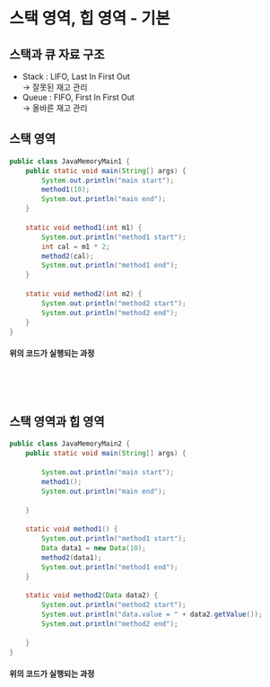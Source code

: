 # 스택 영역, 힙 영역 - 기본

## 스택과 큐 자료 구조

* Stack : LIFO, Last In First Out\
  \-> 잘못된 재고 관리&#x20;
* Queue : FIFO, First In First Out\
  \-> 올바른 재고 관리

## 스택 영역&#x20;

```java
public class JavaMemoryMain1 {
    public static void main(String[] args) {
        System.out.println("main start");
        method1(10);
        System.out.println("main end");
    }

    static void method1(int m1) {
        System.out.println("method1 start");
        int cal = m1 * 2;
        method2(cal);
        System.out.println("method1 end");
    }

    static void method2(int m2) {
        System.out.println("method2 start");
        System.out.println("method2 end");
    }
}

```

#### 위의 코드가 실행되는 과정

<figure><img src="../../../../../../.gitbook/assets/스크린샷 2024-01-29 21.00.32.png" alt=""><figcaption></figcaption></figure>

<figure><img src="../../../../../../.gitbook/assets/스크린샷 2024-01-29 21.00.47.png" alt=""><figcaption></figcaption></figure>

## 스택 영역과 힙 영역

```java
public class JavaMemoryMain2 {
    public static void main(String[] args) {

        System.out.println("main start");
        method1();
        System.out.println("main end");

    }

    static void method1() {
        System.out.println("method1 start");
        Data data1 = new Data(10);
        method2(data1);
        System.out.println("method1 end");
    }

    static void method2(Data data2) {
        System.out.println("method2 start");
        System.out.println("data.value = " + data2.getValue());
        System.out.println("method2 end");

    }
}
```

#### 위의 코드가 실행되는 과정

<figure><img src="../../../../../../.gitbook/assets/스크린샷 2024-01-29 21.07.01.png" alt=""><figcaption></figcaption></figure>

<figure><img src="../../../../../../.gitbook/assets/스크린샷 2024-01-29 21.07.46.png" alt=""><figcaption></figcaption></figure>

<figure><img src="../../../../../../.gitbook/assets/스크린샷 2024-01-29 21.08.09.png" alt=""><figcaption></figcaption></figure>

<figure><img src="../../../../../../.gitbook/assets/스크린샷 2024-01-29 21.11.36.png" alt=""><figcaption></figcaption></figure>

